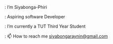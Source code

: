 : I’m Siyabonga-Phiri
 
: Aspiring software Developer

: I’m currently a TUT Third Year Student

: 📫 How to reach me siyabongaraynin@gmail.com
